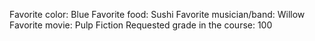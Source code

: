 Favorite color: Blue
Favorite food: Sushi
Favorite musician/band: Willow
Favorite movie: Pulp Fiction
Requested grade in the course: 100
